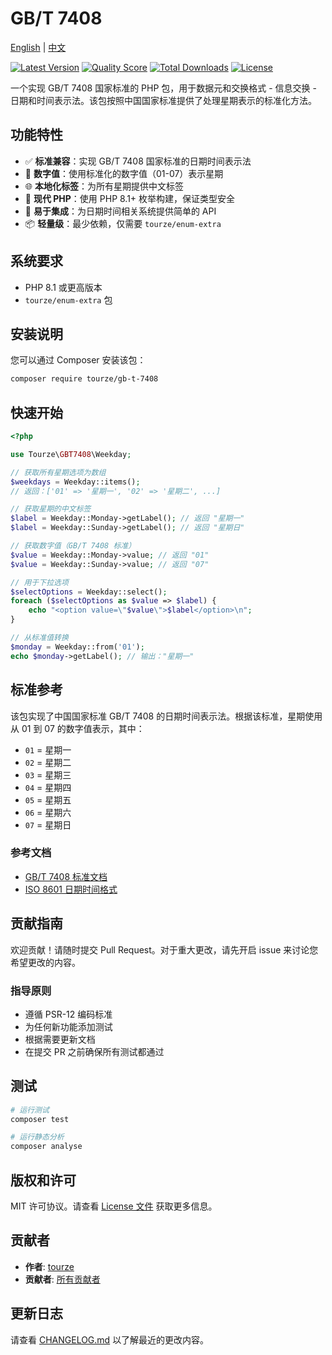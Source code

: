 # GB/T 7408

[English](README.md) | [中文](README.zh-CN.md)

[![Latest Version](https://img.shields.io/packagist/v/tourze/gb-t-7408.svg?style=flat-square)](https://packagist.org/packages/tourze/gb-t-7408)
[![Quality Score](https://img.shields.io/scrutinizer/g/tourze/gb-t-7408.svg?style=flat-square)](https://scrutinizer-ci.com/g/tourze/gb-t-7408)
[![Total Downloads](https://img.shields.io/packagist/dt/tourze/gb-t-7408.svg?style=flat-square)](https://packagist.org/packages/tourze/gb-t-7408)
[![License](https://img.shields.io/badge/license-MIT-blue.svg)](LICENSE)

一个实现 GB/T 7408 国家标准的 PHP 包，用于数据元和交换格式 - 信息交换 - 日期和时间表示法。该包按照中国国家标准提供了处理星期表示的标准化方法。

## 功能特性

- ✅ **标准兼容**：实现 GB/T 7408 国家标准的日期时间表示法
- 🔢 **数字值**：使用标准化的数字值（01-07）表示星期
- 🌐 **本地化标签**：为所有星期提供中文标签
- 🚀 **现代 PHP**：使用 PHP 8.1+ 枚举构建，保证类型安全
- 🔧 **易于集成**：为日期时间相关系统提供简单的 API
- 📦 **轻量级**：最少依赖，仅需要 `tourze/enum-extra`

## 系统要求

- PHP 8.1 或更高版本
- `tourze/enum-extra` 包

## 安装说明

您可以通过 Composer 安装该包：

```bash
composer require tourze/gb-t-7408
```

## 快速开始

```php
<?php

use Tourze\GBT7408\Weekday;

// 获取所有星期选项为数组
$weekdays = Weekday::items();
// 返回：['01' => '星期一', '02' => '星期二', ...]

// 获取星期的中文标签
$label = Weekday::Monday->getLabel(); // 返回 "星期一"
$label = Weekday::Sunday->getLabel(); // 返回 "星期日"

// 获取数字值（GB/T 7408 标准）
$value = Weekday::Monday->value; // 返回 "01"
$value = Weekday::Sunday->value; // 返回 "07"

// 用于下拉选项
$selectOptions = Weekday::select();
foreach ($selectOptions as $value => $label) {
    echo "<option value=\"$value\">$label</option>\n";
}

// 从标准值转换
$monday = Weekday::from('01');
echo $monday->getLabel(); // 输出："星期一"
```

## 标准参考

该包实现了中国国家标准 GB/T 7408 的日期时间表示法。根据该标准，星期使用从 01 到 07 的数字值表示，其中：

- `01` = 星期一
- `02` = 星期二
- `03` = 星期三
- `04` = 星期四
- `05` = 星期五
- `06` = 星期六
- `07` = 星期日

### 参考文档

- [GB/T 7408 标准文档](https://std.samr.gov.cn/gb/search/gbDetailed?id=0DF2F72AE375403DE06397BE0A0A87C4)
- [ISO 8601 日期时间格式](https://www.iso.org/iso-8601-date-and-time-format.html)

## 贡献指南

欢迎贡献！请随时提交 Pull Request。对于重大更改，请先开启 issue 来讨论您希望更改的内容。

### 指导原则

- 遵循 PSR-12 编码标准
- 为任何新功能添加测试
- 根据需要更新文档
- 在提交 PR 之前确保所有测试都通过

## 测试

```bash
# 运行测试
composer test

# 运行静态分析
composer analyse
```

## 版权和许可

MIT 许可协议。请查看 [License 文件](LICENSE) 获取更多信息。

## 贡献者

- **作者**: [tourze](https://github.com/tourze)
- **贡献者**: [所有贡献者](../../contributors)

## 更新日志

请查看 [CHANGELOG.md](CHANGELOG.md) 以了解最近的更改内容。
